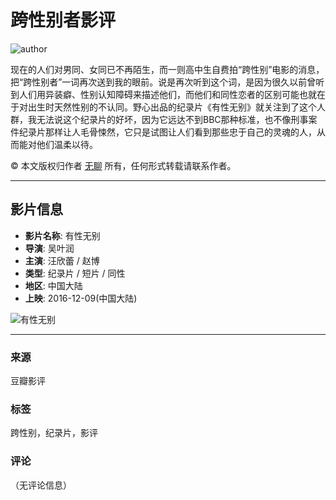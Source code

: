 # 跨性别者影评

![author](https://img3.doubanio.com/icon/u150948299-32.jpg)

现在的人们对男同、女同已不再陌生，而一则高中生自费拍“跨性别”电影的消息，把“跨性别者”一词再次送到我的眼前。说是再次听到这个词，是因为很久以前曾听到人们用异装癖、性别认知障碍来描述他们，而他们和同性恋者的区别可能也就在于对出生时天然性别的不认同。野心出品的纪录片《有性无别》就关注到了这个人群，我无法说这个纪录片的好坏，因为它远达不到BBC那种标准，也不像刑事案件纪录片那样让人毛骨悚然，它只是试图让人们看到那些忠于自己的灵魂的人，从而能对他们温柔以待。

© 本文版权归作者 [无聊](https://www.douban.com/people/150948299/) 所有，任何形式转载请联系作者。

---

## 影片信息

- **影片名称**: 有性无别
- **导演**: 吴叶润
- **主演**: 汪欣蕾 / 赵博
- **类型**: 纪录片 / 短片 / 同性
- **地区**: 中国大陆
- **上映**: 2016-12-09(中国大陆)

![有性无别](https://img3.doubanio.com/view/photo/s_ratio_poster/public/p2415234803.webp)

--- 

### 来源
豆瓣影评

### 标签
跨性别，纪录片，影评

### 评论
（无评论信息）